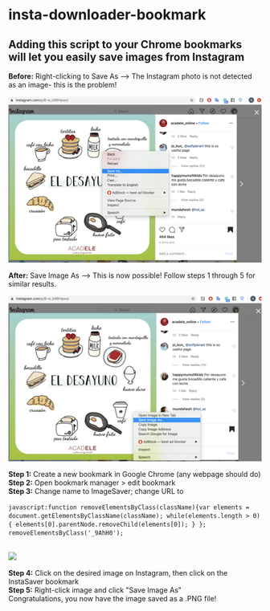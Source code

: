 # insta-downloader-bookmark


## Adding this script to your Chrome bookmarks will let you easily save images from Instagram 

**Before:** Right-clicking to Save As --> The Instagram photo is not detected as an image- this is the problem!

<img src="images/before.png" width=600>
<br /> 

**After:** Save Image As  --> This is now possible!  Follow steps 1 through 5 for similar results. 

<img src="images/after.png" width=600>

<br />


**Step 1:** Create a new bookmark in Google Chrome (any webpage should do)
<br />
**Step 2:** Open bookmark manager > edit bookmark
<br />
**Step 3:** Change name to ImageSaver; change URL to 

```javascript:function removeElementsByClass(className){var elements = document.getElementsByClassName(className); while(elements.length > 0){ elements[0].parentNode.removeChild(elements[0]); } }; removeElementsByClass('_9AhH0');```

<br />
<img src="images/bookmark_editor.png" width=600>


<br />

**Step 4:** Click on the desired image on Instagram, then click on the InstaSaver bookmark
<br />
**Step 5:** Right-click image and click "Save Image As"
<br />
Congratulations, you now have the image saved as a .PNG file!


